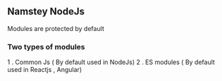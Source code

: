 ## Namstey NodeJs


Modules are protected by default


### Two types of modules 
1 . Common Js
 ( By default used in NodeJs)
2 . ES modules
 ( By default used in Reactjs , Angular)
